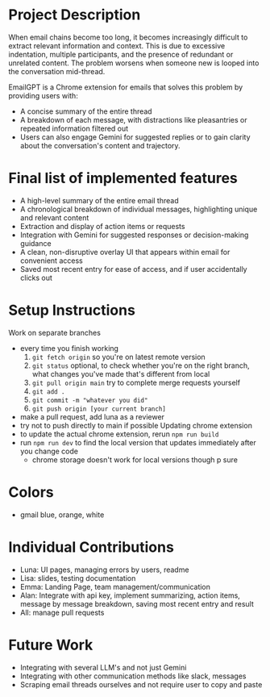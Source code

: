 # Project Description
When email chains become too long, it becomes increasingly difficult to extract relevant information and context. This is due to excessive indentation, multiple participants, and the presence of redundant or unrelated content. The problem worsens when someone new is looped into the conversation mid-thread.

EmailGPT is a Chrome extension for emails that solves this problem by providing users with:
- A concise summary of the entire thread
- A breakdown of each message, with distractions like pleasantries or repeated information filtered out
- Users can also engage Gemini for suggested replies or to gain clarity about the conversation's content and trajectory.

# Final list of implemented features
- A high-level summary of the entire email thread
- A chronological breakdown of individual messages, highlighting unique and relevant content
- Extraction and display of action items or requests
- Integration with Gemini for suggested responses or decision-making guidance
- A clean, non-disruptive overlay UI that appears within email for convenient access
- Saved most recent entry for ease of access, and if user accidentally clicks out

# Setup Instructions
Work on separate branches
- every time you finish working
     1. `git fetch origin` so you're on latest remote version
     2. `git status` optional, to check whether you're on the right branch, what changes you've made that's different from local
     3. `git pull origin main` try to complete merge requests yourself
     5. `git add .`
     6. `git commit -m "whatever you did"`
     7. `git push origin [your current branch]`
- make a pull request, add luna as a reviewer
- try not to push directly to main if possible
Updating chrome extension
- to update the actual chrome extension, rerun `npm run build`
- run `npm run dev` to find the local version that updates immediately after you change code
  - chrome storage doesn't work for local versions though p sure

# Colors
- gmail blue, orange, white

# Individual Contributions
- Luna: UI pages, managing errors by users, readme
- Lisa: slides, testing documentation
- Emma: Landing Page, team management/communication
- Alan: Integrate with api key, implement summarizing, action items, message by message breakdown, saving most recent entry and result
- All: manage pull requests
  
# Future Work
- Integrating with several LLM's and not just Gemini
- Integrating with other communication methods like slack, messages
- Scraping email threads ourselves and not require user to copy and paste